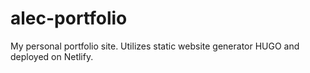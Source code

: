 # alec-portfolio
My personal portfolio site. Utilizes static website generator HUGO and deployed on Netlify.
